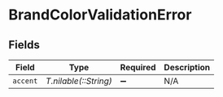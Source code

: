 # BrandColorValidationError


## Fields

| Field                 | Type                  | Required              | Description           |
| --------------------- | --------------------- | --------------------- | --------------------- |
| `accent`              | *T.nilable(::String)* | :heavy_minus_sign:    | N/A                   |